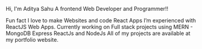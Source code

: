Hi, I'm Aditya Sahu
A frontend Web Developer and Programmer!!

Fun fact I love to make Websites and code React Apps
I’m experienced with ReactJS Web Apps.
Currently working on Full stack projects using MERN - MongoDB Express ReactJs and NodeJs
All of my projects are available at my portfolio website.

<!--
**adi5689/adi5689** is a ✨ _special_ ✨ repository because its `README.md` (this file) appears on your GitHub profile.

Here are some ideas to get you started:

- 🔭 I’m currently working on ...
- 🌱 I’m currently learning ...
- 👯 I’m looking to collaborate on ...
- 🤔 I’m looking for help with ...
- 💬 Ask me about ...
- 📫 How to reach me: ...
- 😄 Pronouns: ...
- ⚡ Fun fact: ...
-->
